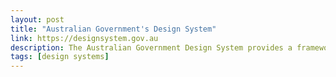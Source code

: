 ```yaml
---
layout: post
title: "Australian Government's Design System"
link: https://designsystem.gov.au
description: The Australian Government Design System provides a framework and a set of tools to help designers and developers build government products and services more easily.
tags: [design systems]
---
```

